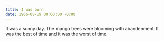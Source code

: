 ```yaml
---
title: I was born
date: 1966-08-19 00:00:00 -0700
---
```


It was a sunny day. The mango trees were blooming with abandenment.
It was the best of time and it was the worst of time.

